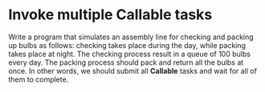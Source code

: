 # Invoke multiple Callable tasks
Write a program that simulates an assembly line for checking and packing up bulbs as follows: checking takes place during the day, while packing takes place at night. The checking process result in a queue of 100 bulbs every day. The packing process should pack and return all the bulbs at once. In other words, we should submit all **Callable** tasks and wait for all of them to complete.
